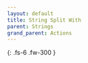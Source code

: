 ```yaml
---
layout: default
title: String Split With
parent: Strings
grand_parent: Actions
---
```

{: .fs-6 .fw-300 }
